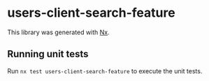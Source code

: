 # users-client-search-feature

This library was generated with [Nx](https://nx.dev).

## Running unit tests

Run `nx test users-client-search-feature` to execute the unit tests.
